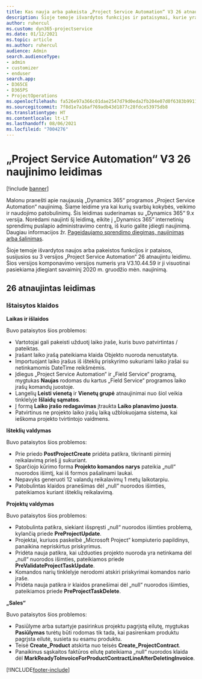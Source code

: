 ```yaml
---
title: Kas nauja arba pakeista „Project Service Automation“ V3 26 atnaujintame leidime
description: Šioje temoje išvardytos funkcijos ir pataisymai, kurie yra pasiekiami „Project Service Automation“ V3 26 atnaujintame leidime.
author: ruhercul
ms.custom: dyn365-projectservice
ms.date: 01/12/2021
ms.topic: article
ms.author: ruhercul
audience: Admin
search.audienceType:
- admin
- customizer
- enduser
search.app:
- D365CE
- D365PS
- ProjectOperations
ms.openlocfilehash: fa526e97a366c01dae2547d79d0eda2fb204e07d0f6383b991165b9eecd836e9
ms.sourcegitcommit: 7f8d1e7a16af769adb43d1877c28fdce53975db8
ms.translationtype: HT
ms.contentlocale: lt-LT
ms.lasthandoff: 08/06/2021
ms.locfileid: "7004276"
---
```

# <a name="project-service-automation-update-release-26-v3"></a>„Project Service Automation“ V3 26 naujinimo leidimas

[!include [banner](../includes/psa-now-project-operations.md)]

Malonu pranešti apie naujausią „Dynamics 365“ programos „Project Service Automation“ naujinimą. Šiame leidime yra kai kurių svarbių kokybės, veikimo ir naudojimo patobulinimų. Šis leidimas suderinamas su „Dynamics 365“ 9.x versija. Norėdami naujinti šį leidimą, eikite į „Dynamics 365“ internetinių sprendimų puslapio administravimo centrą, iš kurio galite įdiegti naujinimą. Daugiau informacijos žr. [Pageidaujamo sprendimo diegimas, naujinimas arba šalinimas](/power-platform/admin/install-remove-preferred-solution).

Šioje temoje išvardytos naujos arba pakeistos funkcijos ir pataisos, susijusios su 3 versijos „Project Service Automation“ 26 atnaujintu leidimu. Šios versijos komponavimo versijos numeris yra V3.10.44.59 ir ji visuotinai pasiekiama įdiegiant savaiminį 2020 m. gruodžio mėn. naujinimą.

## <a name="update-release-26"></a>26 atnaujintas leidimas

### <a name="bug-fixes"></a>Ištaisytos klaidos

**Laikas ir išlaidos**

Buvo pataisytos šios problemos:

- Vartotojai gali pakeisti užduotį laiko įraše, kuris buvo patvirtintas / pateiktas.
- Įrašant laiko įrašą pateikiama klaida Objekto nuoroda nenustatyta.
- Importuojant laiko įrašus iš išteklių priskyrimo sukuriami laiko įrašai su netinkamomis DateTime reikšmėmis.
- Įdiegus „Project Service Automation“ ir „Field Service“ programą, mygtukas **Naujas** rodomas du kartus „Field Service“ programos laiko įrašų komandų juostoje.
- Langelių **Leisti vienetą** ir **Vienetų grupė** atnaujinimai nuo šiol veikia tinklelyje **Išlaidų sąmatos**.
- Į formą **Laiko įrašo redagavimas** įtraukta **Laiko planavimo juosta**.
- Patvirtinus ne projekto laiko įrašų laiką užblokuojama sistema, kai ieškoma projekto tvirtintojo vaidmens.

**Išteklių valdymas**

Buvo pataisytos šios problemos:

- Prie priedo **PostProjectCreate** pridėta patikra, tikrinanti pirminį reikalavimą prieš jį sukuriant.
- Sparčiojo kūrimo forma **Projekto komandos narys** pateikia „null“ nuorodos išimtį, kai iš formos pašalinami laukai.
- Nepavyks generuoti 12 valandų reikalavimų 1 metų laikotarpiu.
- Patobulintas klaidos pranešimas dėl „null“ nuorodos išimties, pateikiamos kuriant išteklių reikalavimą.

**Projektų valdymas**

Buvo pataisytos šios problemos:

- Patobulinta patikra, siekiant išspręsti „null“ nuorodos išimties problemą, kylančią priede **PreProjectUpdate**.
- Projektai, kuriuos paskelbė „Microsoft Project“ kompiuterio papildinys, panaikina nepriskirtus priskyrimus.
- Pridėta nauja patikra, kai užduoties projekto nuoroda yra netinkama dėl „null“ nuorodos išimties, pateikiamos priede **PreValidateProjectTaskUpdate**.
- Komandos narių tinklelyje nerodomi atskiri priskyrimai komandos nario įraše.
- Pridėta nauja patikra ir klaidos pranešimai dėl „null“ nuorodos išimties, pateikiamos priede **PreProjectTaskDelete**.

**„Sales“**

Buvo pataisytos šios problemos:

- Pasiūlyme arba sutartyje pasirinkus projektu pagrįstą eilutę, mygtukas **Pasiūlymas** turėtų būti rodomas tik tada, kai pasirenkam produktu pagrįsta eilutė, susieta su esamu produktu.
- Teisė **Create_Product** atskirta nuo teisės **Create_ProjectContract**.
- Panaikinus sąskaitos faktūros eilutę pateikiama „null“ nuorodos klaida dėl **MarkReadyToInvoiceForProductContractLineAfterDeletingInvoice**.


[!INCLUDE[footer-include](../includes/footer-banner.md)]